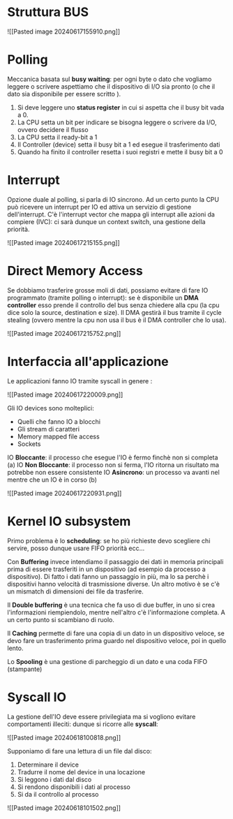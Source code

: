 # Struttura BUS

![[Pasted image 20240617155910.png]]

# Polling

Meccanica basata sul **busy waiting**: per ogni byte o dato che vogliamo leggere o scrivere aspettiamo che il dispositivo di I/O sia pronto (o che il dato sia disponibile per essere scritto ).
1. Si deve leggere uno **status register**  in cui si aspetta che il busy bit vada a 0.
2. La CPU setta un bit per indicare se bisogna leggere o scrivere da I/O, ovvero decidere il flusso
3. La CPU setta il ready-bit a 1
4. Il Controller (device) setta il busy bit a 1 ed esegue il trasferimento dati
5. Quando ha finito il controller resetta i suoi registri e mette il busy bit a 0

# Interrupt

Opzione duale al polling, si parla di IO sincrono. Ad un certo punto la CPU può ricevere un interrupt per IO ed attiva un servizio di gestione dell'interrupt.
C'è l'interrupt vector che mappa gli interrupt alle azioni da compiere (IVC): ci sarà dunque un context switch, una gestione della priorità.

![[Pasted image 20240617215155.png]]

# Direct Memory Access

Se dobbiamo trasferire grosse moli di dati, possiamo evitare di fare IO programmato (tramite polling o interrupt): se è disponibile un **DMA controller** esso prende il controllo del bus senza chiedere alla cpu (la cpu dice solo la source, destination e size).
Il DMA gestirà il bus tramite il cycle stealing (ovvero mentre la cpu non usa il bus è il DMA controller che lo usa).

![[Pasted image 20240617215752.png]]

# Interfaccia all'applicazione

Le applicazioni fanno IO tramite syscall in genere :

![[Pasted image 20240617220009.png]]

Gli IO devices sono molteplici:
- Quelli che fanno IO a blocchi
- Gli stream di caratteri
- Memory mapped file access
- Sockets

IO **Bloccante**: il processo che esegue l'IO è fermo finchè non si completa (a)
IO **Non Bloccante**: il processo non si ferma, l'IO ritorna un risultato ma potrebbe non essere consistente
IO **Asincrono**: un processo va avanti nel mentre che un IO è in corso (b)

![[Pasted image 20240617220931.png]]

# Kernel IO subsystem

Primo problema è lo **scheduling**: se ho più richieste devo scegliere chi servire, posso dunque usare FIFO priorità ecc...

Con **Buffering** invece intendiamo il passaggio dei dati in memoria principali prima di essere trasferiti in un dispositivo (ad esempio da processo a dispositivo). Di fatto i dati fanno un passaggio in più, ma lo sa perchè i dispositivi hanno velocità di trasmissione diverse. Un altro motivo è se c'è un mismatch di dimensioni dei file da trasferire.

Il **Double buffering** è una tecnica  che fa uso di due buffer, in uno si crea l'informazioni riempiendolo, mentre nell'altro c'è l'informazione completa. A un certo punto si scambiano di ruolo.

Il **Caching** permette di fare una copia di un dato in un dispositivo veloce, se devo fare un trasferimento prima guardo nel dispositivo veloce, poi in quello lento.

Lo **Spooling** è una gestione di parcheggio di un dato e una coda FIFO (stampante)

# Syscall IO

La gestione dell'IO deve essere privilegiata ma si vogliono evitare comportamenti illeciti: dunque si ricorre alle **syscall**:

![[Pasted image 20240618100818.png]]

Supponiamo di fare una lettura di un file dal disco:
1. Determinare il device
2. Tradurre il nome del device in una locazione
3. Si leggono i dati dal disco
4. Si rendono disponibili i dati al processo
5. Si da il controllo al processo

![[Pasted image 20240618101502.png]]